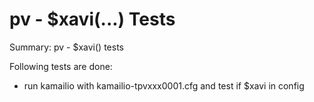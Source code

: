 # pv - $xavi(...) Tests #

Summary: pv - $xavi() tests

Following tests are done:

  * run kamailio with kamailio-tpvxxx0001.cfg and test if $xavi in config
